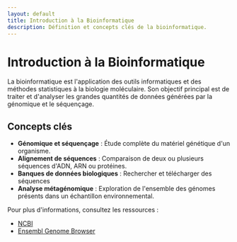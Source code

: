 ```yaml
---
layout: default
title: Introduction à la Bioinformatique
description: Définition et concepts clés de la bioinformatique.
---
```


# Introduction à la Bioinformatique

La bioinformatique est l'application des outils informatiques et des méthodes statistiques à la biologie moléculaire. Son objectif principal est de traiter et d'analyser les grandes quantités de données générées par la génomique et le séquençage.

## Concepts clés
- **Génomique et séquençage** : Étude complète du matériel génétique d'un organisme.
- **Alignement de séquences** : Comparaison de deux ou plusieurs séquences d'ADN, ARN ou protéines.
- **Banques de données biologiques** : Rechercher et télécharger des séquences
- **Analyse métagénomique** : Exploration de l'ensemble des génomes présents dans un échantillon environnemental.

Pour plus d'informations, consultez les ressources :
- [NCBI](https://www.ncbi.nlm.nih.gov)
- [Ensembl Genome Browser](https://www.ensembl.org)

